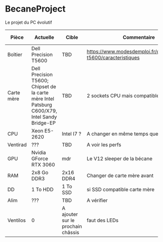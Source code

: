 # BecaneProject
Le projet du PC évolutif

| Pièce | Actuelle | Cible | Commentaire | Priorité remplacement |
| --- | --- | --- | --- | --- | 
| Boîtier | Dell Precision T5600 | TBD | https://www.modesdemploi.fr/dell/precision-t5600/caracteristiques | 1 |
| Carte mère | Dell Precision T5600; Chipset de la carte mère Intel Patsburg C600/X79, Intel Sandy Bridge-EP | TBD | 2 sockets CPU mais compatibles Xeon | 1 |
| CPU | Xeon E5-2620 | Intel I7 ? | A changer en même temps que la carte mère | 1 |
| Ventirad | ??? | TBD | A voir les perfs | 3 |
| GPU | Nvidia GForce RTX 3060 | mdr | Le V12 sleeper de la bécane | 1000 |
| RAM | 2x8 Go DDR3 | 2x16 DDR4 | Changer de carte mère avant | 2 |
| DD | 1 To HDD | 1 To SSD | si SSD compatible carte mère | 3 |
| Alim | ??? | TBD | A vérifier | 2 |
| Ventilos | 0 | A ajouter sur le prochain châssis | faut des LEDs | 3 |

